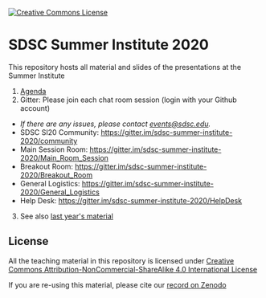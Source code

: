 <a rel="license" href="http://creativecommons.org/licenses/by-nc-sa/4.0/"><img alt="Creative Commons License" style="border-width:0" src="https://i.creativecommons.org/l/by-nc-sa/4.0/80x15.png" /></a>


# SDSC Summer Institute 2020

This repository hosts all material and slides of the presentations at the Summer Institute

1. [Agenda](https://si20.sdsc.edu/agenda/)
2. Gitter:  Please join each chat room session (login with your Github account)
  * *If there are any issues, please contact events@sdsc.edu.* 
  * SDSC SI20 Community: <https://gitter.im/sdsc-summer-institute-2020/community> 
  * Main Session Room: <https://gitter.im/sdsc-summer-institute-2020/Main_Room_Session>
  * Breakout Room: <https://gitter.im/sdsc-summer-institute-2020/Breakout_Room>
  * General Logistics:  <https://gitter.im/sdsc-summer-institute-2020/General_Logistics>
  * Help Desk: <https://gitter.im/sdsc-summer-institute-2020/HelpDesk>
3. See also [last year's material](https://github.com/sdsc/sdsc-summer-institute-2019)


## License

All the teaching material in this repository is licensed under [Creative Commons Attribution-NonCommercial-ShareAlike 4.0 International License](https://creativecommons.org/licenses/by-nc-sa/4.0/)

If you are re-using this material, please cite our [record on Zenodo](TODO)
